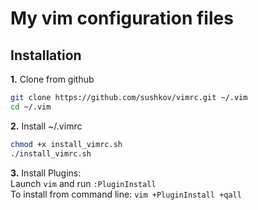 # My vim configuration files
## Installation
**1.** Clone from github
```sh
git clone https://github.com/sushkov/vimrc.git ~/.vim
cd ~/.vim
```
**2.** Install ~/.vimrc
```sh
chmod +x install_vimrc.sh
./install_vimrc.sh
```
**3.** Install Plugins:<br>
Launch `vim` and run `:PluginInstall`<br>
To install from command line: `vim +PluginInstall +qall`

